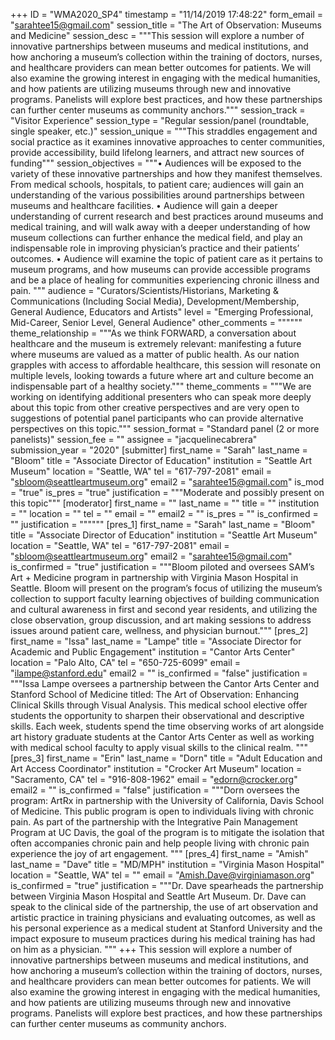 +++
ID = "WMA2020_SP4"
timestamp = "11/14/2019 17:48:22"
form_email = "sarahtee15@gmail.com"
session_title = "The Art of Observation: Museums and Medicine"
session_desc = """This session will explore a number of innovative partnerships between museums and medical institutions, and how anchoring a museum’s collection within the training of doctors, nurses, and healthcare providers can mean better outcomes for patients. We will also examine the growing interest in engaging with the medical humanities, and how patients are utilizing museums through new and innovative programs. Panelists will explore best practices, and how these partnerships can further center museums as community anchors."""
session_track = "Visitor Experience"
session_type = "Regular session/panel (roundtable, single speaker, etc.)"
session_unique = """This straddles engagement and social practice as it examines innovative approaches to center communities, provide accessibility, build lifelong learners, and attract new sources of funding"""
session_objectives = """•	Audiences will be exposed to the variety of these innovative partnerships and how they manifest themselves. From medical schools, hospitals, to patient care; audiences will gain an understanding of the various possibilities around partnerships between museums and healthcare facilities.
•	Audience will gain a deeper understanding of current research and best practices around museums and medical training, and will walk away with a deeper understanding of how museum collections can further enhance the medical field, and play an indispensable role in improving physician’s practice and their patients’ outcomes.
•	Audience will examine the topic of patient care as it pertains to museum programs, and how museums can provide accessible programs and be a place of healing for communities experiencing chronic illness and pain.
"""
audience = "Curators/Scientists/Historians, Marketing & Communications (Including Social Media), Development/Membership, General Audience, Educators and Artists"
level = "Emerging Professional, Mid-Career, Senior Level, General Audience"
other_comments = """"""
theme_relationship = """As we think FORWARD, a conversation about healthcare and the museum is extremely relevant: manifesting a future where museums are valued as a matter of public health. As our nation grapples with access to affordable healthcare, this session will resonate on multiple levels, looking towards a future where art and culture become an indispensable part of a healthy society."""
theme_comments = """We are working on identifying additional presenters who can speak more deeply about this topic from other creative perspectives and are very open to suggestions of potential panel participants who can provide alternative perspectives on this topic."""
session_format = "Standard panel (2 or more panelists)"
session_fee = ""
assignee = "jacquelinecabrera"
submission_year = "2020"
[submitter]
first_name = "Sarah"
last_name = "Bloom"
title = "Associate Director of Education"
institution = "Seattle Art Museum"
location = "Seattle, WA"
tel = "617-797-2081"
email = "sbloom@seattleartmuseum.org"
email2 = "sarahtee15@gmail.com"
is_mod = "true"
is_pres = "true"
justification = """Moderate and possibly present on this topic"""
[moderator]
first_name = ""
last_name = ""
title = ""
institution = ""
location = ""
tel = ""
email = ""
email2 = ""
is_pres = ""
is_confirmed = ""
justification = """"""
[pres_1]
first_name = "Sarah"
last_name = "Bloom"
title = "Associate Director of Education"
institution = "Seattle Art Museum"
location = "Seattle, WA"
tel = "617-797-2081"
email = "sbloom@seattleartmuseum.org"
email2 = "sarahtee15@gmail.com"
is_confirmed = "true"
justification = """Bloom piloted and oversees SAM’s Art + Medicine program in partnership with Virginia Mason Hospital in Seattle. Bloom will present on the program’s focus of utilizing the museum’s collection to support faculty learning objectives of building communication and cultural awareness in first and second year residents, and utilizing the close observation, group discussion, and art making sessions to address issues around patient care, wellness, and physician burnout."""
[pres_2]
first_name = "Issa"
last_name = "Lampe"
title = "Associate Director for Academic and Public Engagement"
institution = "Cantor Arts Center"
location = "Palo Alto, CA"
tel = "650-725-6099"
email = "ilampe@stanford.edu"
email2 = ""
is_confirmed = "false"
justification = """Issa Lampe oversees a partnership between the Cantor Arts Center and Stanford School of Medicine titled: The Art of Observation: Enhancing Clinical Skills through Visual Analysis. This medical school elective offer students the opportunity to sharpen their observational and descriptive skills. Each week, students spend the time observing works of art alongside art history graduate students at the Cantor Arts Center as well as working with medical school faculty to apply visual skills to the clinical realm. """
[pres_3]
first_name = "Erin"
last_name = "Dorn"
title = "Adult Education and Art Access Coordinator"
institution = "Crocker Art Museum"
location = "Sacramento, CA"
tel = "916-808-1962"
email = "edorn@crocker.org"
email2 = ""
is_confirmed = "false"
justification = """Dorn oversees the program: ArtRx in partnership with the University of California, Davis School of Medicine. This public program is open to individuals living with chronic pain. As part of the partnership with the Integrative Pain Management Program at UC Davis, the goal of the program is to mitigate the isolation that often accompanies chronic pain and help people living with chronic pain experience the joy of art engagement. """
[pres_4]
first_name = "Amish"
last_name = "Dave"
title = "MD/MPH"
institution = "Virginia Mason Hospital"
location = "Seattle, WA"
tel = ""
email = "Amish.Dave@virginiamason.org"
is_confirmed = "true"
justification = """Dr. Dave spearheads the partnership between Virginia Mason Hospital and Seattle Art Museum. Dr. Dave can speak to the clinical side of the partnership, the use of art observation and artistic practice in training physicians and evaluating outcomes, as well as his personal experience as a medical student at Stanford University and the impact exposure to museum practices during his medical training has had on him as a physician.  """
+++
This session will explore a number of innovative partnerships between museums and medical institutions, and how anchoring a museum’s collection within the training of doctors, nurses, and healthcare providers can mean better outcomes for patients. We will also examine the growing interest in engaging with the medical humanities, and how patients are utilizing museums through new and innovative programs. Panelists will explore best practices, and how these partnerships can further center museums as community anchors.